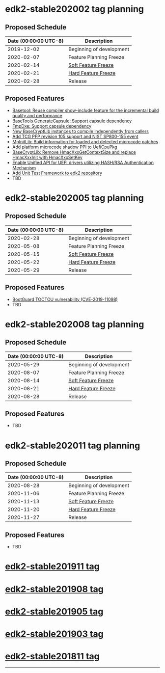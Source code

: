 # edk2-stable202002 tag planning

## Proposed Schedule

| Date (00:00:00 UTC-8)| Description                              |
| ---------------------| ---------------------------------------- |
| 2019-12-02           | Beginning of development                 |
| 2020-02-07           | Feature Planning Freeze                  |
| 2020-02-14           | [Soft Feature Freeze](SoftFeatureFreeze) |
| 2020-02-21           | [Hard Feature Freeze](HardFeatureFreeze) |
| 2020-02-28           | Release                                  |

## Proposed Features
* [Basetool: Reuse compiler show-include feature for the incremental build quality and performance](https://bugzilla.tianocore.org/show_bug.cgi?id=2311)
* [BaseTools GenerateCapsule: Support capsule dependency](https://bugzilla.tianocore.org/show_bug.cgi?id=2412)
* [FmpDxe: Support capsule dependency](https://bugzilla.tianocore.org/show_bug.cgi?id=2421)
* [New BaseCryptLib instances to compile independently from callers](https://bugzilla.tianocore.org/show_bug.cgi?id=2420)
* [Add TCG PFP revision 105 support and NIST SP800-155 event](https://bugzilla.tianocore.org/show_bug.cgi?id=2439)
* [MpInitLib: Build information for loaded and detected microcode patches](https://bugzilla.tianocore.org/show_bug.cgi?id=2430)
* [Add platform microcode shadow PPI to UefiCpuPkg](https://tianocore.acgmultimedia.com/show_bug.cgi?id=2449)
* [BaseCryptLib: Remove HmacXxxGetContextSize and replace HmacXxxInit with HmacXxxSetKey](https://bugzilla.tianocore.org/show_bug.cgi?id=1792)
* [Enable Unified API for UEFI drivers utilizing HASH/RSA Authentication Mechanism](https://bugzilla.tianocore.org/show_bug.cgi?id=2151)
* [Add Unit Test Framework to edk2 repository](https://bugzilla.tianocore.org/show_bug.cgi?id=2505)
* TBD

# edk2-stable202005 tag planning

## Proposed Schedule

| Date (00:00:00 UTC-8)| Description                              |
| ---------------------| ---------------------------------------- |
| 2020-02-28           | Beginning of development                 |
| 2020-05-08           | Feature Planning Freeze                  |
| 2020-05-15           | [Soft Feature Freeze](SoftFeatureFreeze) |
| 2020-05-22           | [Hard Feature Freeze](HardFeatureFreeze) |
| 2020-05-29           | Release                                  |

## Proposed Features
* [BootGuard TOCTOU vulnerability (CVE-2019-11098)](https://bugzilla.tianocore.org/show_bug.cgi?id=1614)
* TBD

# edk2-stable202008 tag planning

## Proposed Schedule

| Date (00:00:00 UTC-8)| Description                              |
| ---------------------| ---------------------------------------- |
| 2020-05-29           | Beginning of development                 |
| 2020-08-07           | Feature Planning Freeze                  |
| 2020-08-14           | [Soft Feature Freeze](SoftFeatureFreeze) |
| 2020-08-21           | [Hard Feature Freeze](HardFeatureFreeze) |
| 2020-08-28           | Release                                  |

## Proposed Features
* TBD

# edk2-stable202011 tag planning

## Proposed Schedule

| Date (00:00:00 UTC-8)| Description                              |
| ---------------------| ---------------------------------------- |
| 2020-08-28           | Beginning of development                 |
| 2020-11-06           | Feature Planning Freeze                  |
| 2020-11-13           | [Soft Feature Freeze](SoftFeatureFreeze) |
| 2020-11-20           | [Hard Feature Freeze](HardFeatureFreeze) |
| 2020-11-27           | Release                                  |

## Proposed Features
* TBD

# [edk2-stable201911 tag](https://github.com/tianocore/edk2/releases/tag/edk2-stable201911)
# [edk2-stable201908 tag](https://github.com/tianocore/edk2/releases/tag/edk2-stable201908)
# [edk2-stable201905 tag](https://github.com/tianocore/edk2/releases/tag/edk2-stable201905)
# [edk2-stable201903 tag](https://github.com/tianocore/edk2/releases/tag/edk2-stable201903)
# [edk2-stable201811 tag](https://github.com/tianocore/edk2/releases/tag/edk2-stable201811)

---
